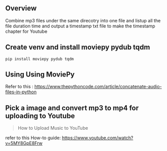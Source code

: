 ## Overview

Combine mp3 files under the same direcotry into one file and listup all the file duration time and output a timestamp txt file to make the timestamp chapter for Youtube 


## Create venv and install moviepy pydub tqdm

`pip install moviepy pydub tqdm`


## Using Using MoviePy

Refer to this : https://www.thepythoncode.com/article/concatenate-audio-files-in-python


## Pick a image and convert mp3 to mp4 for uploading to Youtube

> How to Upload Music to YouTube

refer to this How-to guide: https://www.youtube.com/watch?v=5MY8GpE8Frw 
